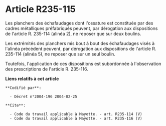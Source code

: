 # Article R235-115

Les planchers des échafaudages dont l'ossature est constituée par des cadres métalliques préfabriqués peuvent, par dérogation
aux dispositions de l'article R. 235-114 (alinéa 2), ne reposer que sur deux boulins. 

Les extrémités des planchers mis bout à bout des échafaudages visés à l'alinéa précédent peuvent, par dérogation aux
dispositions de l'article R. 235-114 (alinéa 5), ne reposer que sur un seul boulin. 

Toutefois, l'application de ces dispositions est subordonnée à l'observation des prescriptions de l'article R. 235-116.

**Liens relatifs à cet article**

	**Codifié par**:

	  - Décret n°2004-196 2004-02-25

	**Cite**:

	  - Code du travail applicable à Mayotte. - art. R235-114 (V)
	  - Code du travail applicable à Mayotte. - art. R235-116 (V)
